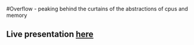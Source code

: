 #Overflow - peaking behind the curtains of the abstractions of cpus and memory

## Live presentation [here](https://alonisser.github.io/overflow/#1)
